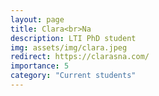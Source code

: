 ```yaml
---
layout: page
title: Clara<br>Na
description: LTI PhD student
img: assets/img/clara.jpeg
redirect: https://clarasna.com/
importance: 5
category: "Current students"
---
```



